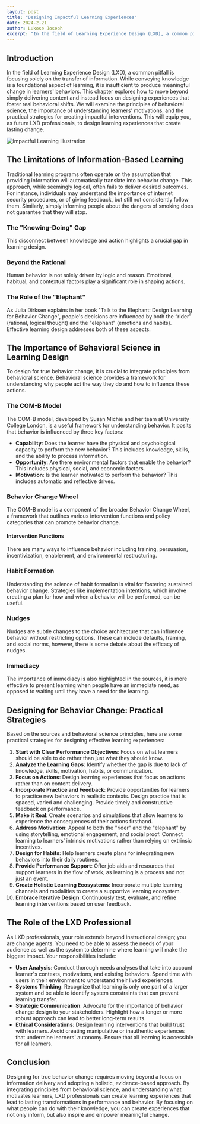 ```yaml
---
layout: post
title: "Designing Impactful Learning Experiences"
date: 2024-2-21
author: Lukose Joseph
excerpt: "In the field of Learning Experience Design (LXD), a common pitfall is focusing solely on the transfer of information. While conveying knowledge is a foundational aspect of learning..."
---
```


## Introduction
In the field of Learning Experience Design (LXD), a common pitfall is focusing solely on the transfer of information. While conveying knowledge is a foundational aspect of learning, it is insufficient to produce meaningful change in learners' behaviors. This chapter explores how to move beyond simply delivering content and instead focus on designing experiences that foster real behavioral shifts. We will examine the principles of behavioral science, the importance of understanding learners' motivations, and the practical strategies for creating impactful interventions. This will equip you, as future LXD professionals, to design learning experiences that create lasting change.

![Impactful Learning Illustration](/lukofolio/images/illustrations/impactful-learning.svg)

## The Limitations of Information-Based Learning
Traditional learning programs often operate on the assumption that providing information will automatically translate into behavior change. This approach, while seemingly logical, often fails to deliver desired outcomes. For instance, individuals may understand the importance of internet security procedures, or of giving feedback, but still not consistently follow them. Similarly, simply informing people about the dangers of smoking does not guarantee that they will stop.

### The "Knowing-Doing" Gap
This disconnect between knowledge and action highlights a crucial gap in learning design.

### Beyond the Rational
Human behavior is not solely driven by logic and reason. Emotional, habitual, and contextual factors play a significant role in shaping actions.

### The Role of the "Elephant"
As Julia Dirksen explains in her book "Talk to the Elephant: Design Learning for Behavior Change", people's decisions are influenced by both the “rider” (rational, logical thought) and the "elephant" (emotions and habits). Effective learning design addresses both of these aspects.

## The Importance of Behavioral Science in Learning Design
To design for true behavior change, it is crucial to integrate principles from behavioral science. Behavioral science provides a framework for understanding why people act the way they do and how to influence these actions.

### The COM-B Model
The COM-B model, developed by Susan Michie and her team at University College London, is a useful framework for understanding behavior. It posits that behavior is influenced by three key factors:

- **Capability**: Does the learner have the physical and psychological capacity to perform the new behavior? This includes knowledge, skills, and the ability to process information.
- **Opportunity**: Are there environmental factors that enable the behavior? This includes physical, social, and economic factors.
- **Motivation**: Is the learner motivated to perform the behavior? This includes automatic and reflective drives.

### Behavior Change Wheel
The COM-B model is a component of the broader Behavior Change Wheel, a framework that outlines various intervention functions and policy categories that can promote behavior change.

#### Intervention Functions
There are many ways to influence behavior including training, persuasion, incentivization, enablement, and environmental restructuring.

### Habit Formation
Understanding the science of habit formation is vital for fostering sustained behavior change. Strategies like implementation intentions, which involve creating a plan for how and when a behavior will be performed, can be useful.

### Nudges
Nudges are subtle changes to the choice architecture that can influence behavior without restricting options. These can include defaults, framing, and social norms, however, there is some debate about the efficacy of nudges.

### Immediacy
The importance of immediacy is also highlighted in the sources, it is more effective to present learning when people have an immediate need, as opposed to waiting until they have a need for the learning.

## Designing for Behavior Change: Practical Strategies
Based on the sources and behavioral science principles, here are some practical strategies for designing effective learning experiences:

1. **Start with Clear Performance Objectives**: Focus on what learners should be able to do rather than just what they should know.
2. **Analyze the Learning Gaps**: Identify whether the gap is due to lack of knowledge, skills, motivation, habits, or communication.
3. **Focus on Actions**: Design learning experiences that focus on actions rather than on content delivery.
4. **Incorporate Practice and Feedback**: Provide opportunities for learners to practice new behaviors in realistic contexts. Design practice that is spaced, varied and challenging. Provide timely and constructive feedback on performance.
5. **Make it Real**: Create scenarios and simulations that allow learners to experience the consequences of their actions firsthand.
6. **Address Motivation**: Appeal to both the "rider" and the "elephant" by using storytelling, emotional engagement, and social proof. Connect learning to learners' intrinsic motivations rather than relying on extrinsic incentives.
7. **Design for Habits**: Help learners create plans for integrating new behaviors into their daily routines.
8. **Provide Performance Support**: Offer job aids and resources that support learners in the flow of work, as learning is a process and not just an event.
9. **Create Holistic Learning Ecosystems**: Incorporate multiple learning channels and modalities to create a supportive learning ecosystem.
10. **Embrace Iterative Design**: Continuously test, evaluate, and refine learning interventions based on user feedback.

## The Role of the LXD Professional
As LXD professionals, your role extends beyond instructional design; you are change agents. You need to be able to assess the needs of your audience as well as the system to determine where learning will make the biggest impact. Your responsibilities include:

- **User Analysis**: Conduct thorough needs analyses that take into account learner's contexts, motivations, and existing behaviors. Spend time with users in their environment to understand their lived experiences.
- **Systems Thinking**: Recognize that learning is only one part of a larger system and be able to identify system constraints that can prevent learning transfer.
- **Strategic Communication**: Advocate for the importance of behavior change design to your stakeholders. Highlight how a longer or more robust approach can lead to better long-term results.
- **Ethical Considerations**: Design learning interventions that build trust with learners. Avoid creating manipulative or inauthentic experiences that undermine learners' autonomy. Ensure that all learning is accessible for all learners.

## Conclusion
Designing for true behavior change requires moving beyond a focus on information delivery and adopting a holistic, evidence-based approach. By integrating principles from behavioral science, and understanding what motivates learners, LXD professionals can create learning experiences that lead to lasting transformations in performance and behavior. By focusing on what people can do with their knowledge, you can create experiences that not only inform, but also inspire and empower meaningful change.